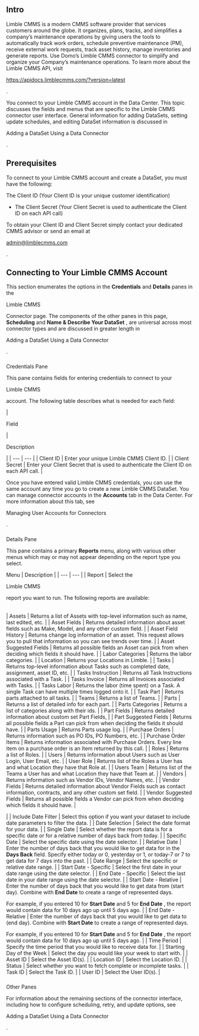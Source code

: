 

Intro
-------

Limble CMMS is a modern CMMS software provider that services customers around the globe. It organizes, plans, tracks, and simplifies a company’s maintenance operations by giving users the tools to automatically track work orders, schedule preventive maintenance (PM), receive external work requests, track asset history, manage inventories and generate reports. Use Domo’s Limble CMMS connector to simplify and organize your Company’s maintenance operations. To learn more about the Limble CMMS API, visit

https://apidocs.limblecmms.com/?version=latest

.


 You connect to your Limble CMMS account in the Data Center. This topic discusses the fields and menus that are specific to the Limble CMMS connector user interface. General information for adding DataSets, setting update schedules, and editing DataSet information is discussed in

Adding a DataSet Using a Data Connector

.


 Prerequisites
---------------

To connect to your Limble CMMS account and create a DataSet, you must have the following:

 The Client ID (Your Client ID is your unique customer identification)
* The Client Secret (Your Client Secret is used to authenticate the Client ID on each API call)

To obtain your Client ID and Client Secret simply contact your dedicated CMMS advisor or send an email at

admin@limblecmms.com

.


 Connecting to Your Limble CMMS Account
----------------------------------------


 This section enumerates the options in the
 **Credentials**
 and
 **Details**
 panes in the

Limble CMMS

Connector page. The components of the other panes in this page,
 **Scheduling**
 and
 **Name & Describe Your DataSet**
 , are universal across most connector types and are discussed in greater length in

Adding a DataSet Using a Data Connector

.


###

Credentials Pane


 This pane contains fields for entering credentials to connect to your

Limble CMMS

account. The following table describes what is needed for each field:


|

Field

|

Description

|
| --- | --- |
|
 Client ID
  |
 Enter your unique Limble CMMS Client ID.
  |
|
 Client Secret
  |
 Enter your Client Secret that is used to authenticate the Client ID on each API call.
  |


 Once you have entered valid Limble CMMS credentials, you can use the same account any time you go to create a new Limble CMMS DataSet. You can manage connector accounts in the
 **Accounts**
 tab in the Data Center. For more information about this tab, see

Managing User Accounts for Connectors

.


###
 Details Pane

This pane contains a primary
 **Reports**
 menu, along with various other menus which may or may not appear depending on the report type you select.


 Menu
  |
 Description
  |
| --- | --- |
|
 Report
  |
 Select the

Limble CMMS

report you want to run. The following reports are available:


|  |  |
| --- | --- |
|
 Assets
  |
 Returns a list of Assets with top-level information such as name, last edited, etc.
  |
|
 Asset Fields
  |
 Returns detailed information about asset fields such as Make, Model, and any other custom field.
  |
|
 Asset Field History
  |
 Returns change log information of an asset. This request allows you to pull that information so you can see trends over time.
  |
|
 Asset Suggested Fields
  |
 Returns all possible fields an Asset can pick from when deciding which fields it should have.
  |
|
 Labor Categories
  |
 Returns the labor categories.
  |
|
 Location
  |
 Returns your Locations in Limble.
  |
|
 Tasks
  |
 Returns top-level information about Tasks such as completed date, assignment, asset ID, etc.
  |
|
 Tasks Instruction
  |
 Returns all Task Instructions associated with a Task.
  |
|
 Tasks Invoice
  |
 Returns all Invoices associated with Tasks.
  |
|
 Tasks Labor
  |
 Returns the labor (time spent) on a Task. A single Task can have multiple times logged onto it.
  |
|
 Task Part
  |
 Returns parts attached to all tasks.
  |
|
 Teams
  |
 Returns a list of Teams.
  |
|
 Parts
  |
 Returns a list of detailed info for each part.
  |
|
 Parts Categories
  |
 Returns a list of categories along with their ids.
  |
|
 Part Fields
  |
 Returns detailed information about custom set Part Fields,
  |
|
 Part Suggested Fields
  |
 Returns all possible fields a Part can pick from when deciding the fields it should have.
  |
|
 Parts Usage
  |
 Returns Parts usage log.
  |
|
 Purchase Orders
  |
 Returns information such as PO IDs, PO Numbers, etc.
  |
|
 Purchase Order Items
  |
 Returns information associated with Purchase Orders. Every line item on a purchase order is an Item returned by this call.
  |
|
 Roles
  |
 Returns a list of Roles.
  |
|
 Users
  |
 Returns information about Users such as User Login, User Email, etc.
  |
|
 User Role
  |
 Returns list of the Roles a User has and what Location they have that Role at.
  |
|
 Users Team
  |
 Returns list of the Teams a User has and what Location they have that Team at.
  |
|
 Vendors
  |
 Returns information such as Vendor IDs, Vendor Names, etc.
  |
|
 Vendor Fields
  |
 Returns detailed information about Vendor Fields such as contact information, contracts, and any other custom set field.
  |
|
 Vendor Suggested Fields
  |
 Returns all possible fields a Vendor can pick from when deciding which fields it should have.
  |

|
|
 Include Date Filter
  |
 Select this option if you want your dataset to include date parameters to filter the data.
  |
|
 Date Selection
  |
 Select the date format for your data.
  |
|
 Single Date
  |
 Select whether the report data is for a specific date or for a relative number of days back from today.
  |
|
 Specific Date
  |
 Select the specific date using the date selector.
  |
|
 Relative Date
  |
 Enter the number of days back that you would like to get data for in the
 ****Days Back****
 field. Specify either today or 0, yesterday or 1, or today-7 or 7 to get data for 7 days into the past.
  |
|
 Date Range
  |
 Select the specific or relative date range.
  |
|
 Start Date - Specific
  |
 Select the first date in your date range using the date selector.
  |
|
 End Date - Specific
  |
 Select the last date in your date range using the date selector.
  |
|
 Start Date - Relative
  |
 Enter the number of days back that you would like to get data from (start day). Combine with
 ****************End Date****************
 to create a range of represented days.


 For example, if you entered 10 for
 ****************Start Date****************
 and 5 for
 ****************End Date****************
 , the report would contain data for 10 days ago up until 5 days ago.
  |
|
 End Date - Relative
  |
 Enter the number of days back that you would like to get data to (end day). Combine with
 ****************Start Date****************
 to create a range of represented days.


 For example, if you entered 10 for
 ****************Start Date****************
 and 5 for
 ****************End Date****************
 , the report would contain data for 10 days ago up until 5 days ago.
  |
|
 Time Period
  |
 Specify the time period that you would like to receive data for.
  |
|
 Starting Day of the Week
  |
 Select the day you would like your week to start with.
  |
|
 Asset ID
  |
 Select the Asset ID(s).
  |
|
 Location ID
  |
 Select the Location ID.
  |
|
 Status
  |
 Select whether you want to fetch complete or incomplete tasks.
  |
|
 Task ID
  |
 Select the Task ID.
  |
|
 User ID
  |
 Select the User ID(s).
  |


###
 Other Panes

For information about the remaining sections of the connector interface, including how to configure scheduling, retry, and update options, see

Adding a DataSet Using a Data Connector

.

